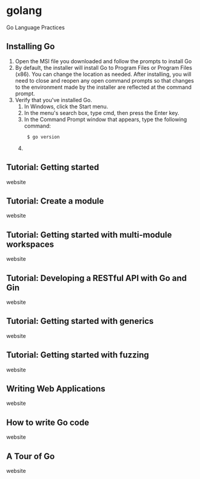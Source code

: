 # golang
Go Language Practices

## Installing Go
1. Open the MSI file you downloaded and follow the prompts to install Go
2. By default, the installer will install Go to Program Files or Program Files (x86). You can change the location as needed. After installing, you will need to close and reopen any open command prompts so that changes to the environment made by the installer are reflected at the command prompt.
3. Verify that you've installed Go.
    1. In Windows, click the Start menu.
    2. In the menu's search box, type cmd, then press the Enter key.
    3. In the Command Prompt window that appears, type the following command:
       ```
        $ go version
       ```
    4. 
## Tutorial: Getting started
website
## Tutorial: Create a module
website
## Tutorial: Getting started with multi-module workspaces
website
## Tutorial: Developing a RESTful API with Go and Gin
website
## Tutorial: Getting started with generics
website
## Tutorial: Getting started with fuzzing
website
## Writing Web Applications
website
## How to write Go code
website
## A Tour of Go
website
